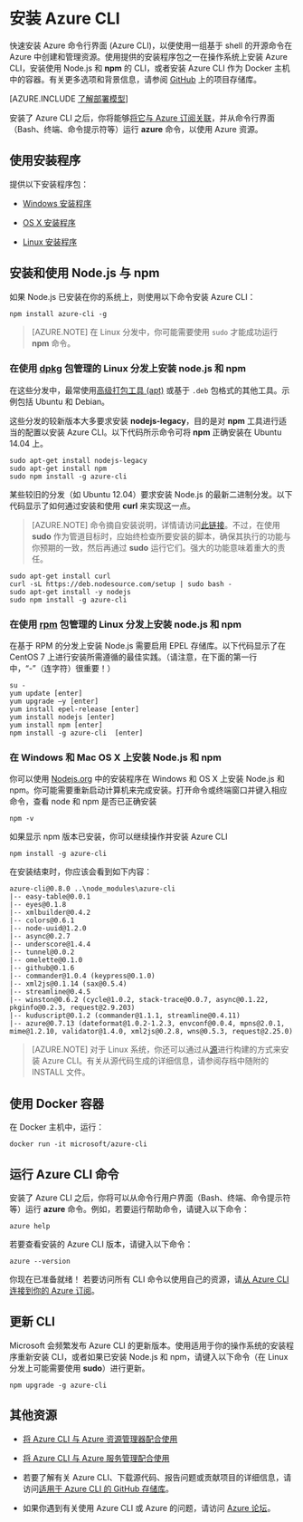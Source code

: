 <properties
	pageTitle="安装 Azure 命令行界面 | Azure"
	description="安装适用于 Mac、Linux 和 Windows 的 Azure CLI 即可使用 Azure 服务"
	editor=""
	manager="timlt"
	documentationCenter=""
	authors="dlepow"
	services=""
	tags="azure-resource-manager,azure-service-management"/>

<tags
	ms.service="multiple"
	ms.date="01/08/2016"
	wacn.date="02/26/2016"/>

# 安装 Azure CLI

快速安装 Azure 命令行界面 (Azure CLI)，以便使用一组基于 shell 的开源命令在 Azure 中创建和管理资源。使用提供的安装程序包之一在操作系统上安装 Azure CLI，安装使用 Node.js 和 **npm** 的 CLI，或者安装 Azure CLI 作为 Docker 主机中的容器。有关更多选项和背景信息，请参阅 [GitHub](https://github.com/azure/azure-xplat-cli) 上的项目存储库。

[AZURE.INCLUDE [了解部署模型](../includes/learn-about-deployment-models-both-include.md)]

安装了 Azure CLI 之后，你将能够[将它与 Azure 订阅关联](/documentation/articles/xplat-cli-connect)，并从命令行界面（Bash、终端、命令提示符等）运行 **azure** 命令，以使用 Azure 资源。




## 使用安装程序

提供以下安装程序包：

* [Windows 安装程序][windows-installer]

* [OS X 安装程序](http://go.microsoft.com/fwlink/?LinkId=252249)

* [Linux 安装程序][linux-installer]


## 安装和使用 Node.js 与 npm

如果 Node.js 已安装在你的系统上，则使用以下命令安装 Azure CLI：

	npm install azure-cli -g

> [AZURE.NOTE] 在 Linux 分发中，你可能需要使用 `sudo` 才能成功运行 __npm__ 命令。

### 在使用 [dpkg](http://zh.wikipedia.org/wiki/Dpkg) 包管理的 Linux 分发上安装 node.js 和 npm
在这些分发中，最常使用[高级打包工具 (apt)](http://zh.wikipedia.org/wiki/Advanced_Packaging_Tool) 或基于 `.deb` 包格式的其他工具。示例包括 Ubuntu 和 Debian。

这些分发的较新版本大多要求安装 **nodejs-legacy**，目的是对 **npm** 工具进行适当的配置以安装 Azure CLI。以下代码所示命令可将 **npm** 正确安装在 Ubuntu 14.04 上。

	sudo apt-get install nodejs-legacy
	sudo apt-get install npm
	sudo npm install -g azure-cli

某些较旧的分发（如 Ubuntu 12.04）要求安装 Node.js 的最新二进制分发。以下代码显示了如何通过安装和使用 **curl** 来实现这一点。

>[AZURE.NOTE] 命令摘自安装说明，详情请访问[此链接](https://github.com/joyent/node/wiki/installing-node.js-via-package-manager)。不过，在使用 **sudo** 作为管道目标时，应始终检查所要安装的脚本，确保其执行的功能与你预期的一致，然后再通过 **sudo** 运行它们。强大的功能意味着重大的责任。

	sudo apt-get install curl
	curl -sL https://deb.nodesource.com/setup | sudo bash -
	sudo apt-get install -y nodejs
	sudo npm install -g azure-cli

### 在使用 [rpm](http://zh.wikipedia.org/wiki/RPM_Package_Manager) 包管理的 Linux 分发上安装 node.js 和 npm

在基于 RPM 的分发上安装 Node.js 需要启用 EPEL 存储库。以下代码显示了在 CentOS 7 上进行安装所需遵循的最佳实践。（请注意，在下面的第一行中，“-”（连字符）很重要！）

	su -
	yum update [enter]
	yum upgrade –y [enter]
	yum install epel-release [enter]
	yum install nodejs [enter]
	yum install npm [enter]
	npm install -g azure-cli  [enter]

### 在 Windows 和 Mac OS X 上安装 Node.js 和 npm

你可以使用 [Nodejs.org](https://nodejs.org/en/download/) 中的安装程序在 Windows 和 OS X 上安装 Node.js 和 npm。你可能需要重新启动计算机来完成安装。打开命令或终端窗口并键入相应命令，查看 node 和 npm 是否已正确安装

	npm -v

如果显示 npm 版本已安装，你可以继续操作并安装 Azure CLI

	npm install -g azure-cli

在安装结束时，你应该会看到如下内容：

	azure-cli@0.8.0 ..\node_modules\azure-cli
	|-- easy-table@0.0.1
	|-- eyes@0.1.8
	|-- xmlbuilder@0.4.2
	|-- colors@0.6.1
	|-- node-uuid@1.2.0
	|-- async@0.2.7
	|-- underscore@1.4.4
	|-- tunnel@0.0.2
	|-- omelette@0.1.0
	|-- github@0.1.6
	|-- commander@1.0.4 (keypress@0.1.0)
	|-- xml2js@0.1.14 (sax@0.5.4)
	|-- streamline@0.4.5
	|-- winston@0.6.2 (cycle@1.0.2, stack-trace@0.0.7, async@0.1.22, pkginfo@0.2.3, request@2.9.203)
	|-- kuduscript@0.1.2 (commander@1.1.1, streamline@0.4.11)
	|-- azure@0.7.13 (dateformat@1.0.2-1.2.3, envconf@0.0.4, mpns@2.0.1, mime@1.2.10, validator@1.4.0, xml2js@0.2.8, wns@0.5.3, request@2.25.0)

>[AZURE.NOTE] 对于 Linux 系统，你还可以通过从[源](http://go.microsoft.com/fwlink/?linkid=253472)进行构建的方式来安装 Azure CLI。有关从源代码生成的详细信息，请参阅存档中随附的 INSTALL 文件。

## 使用 Docker 容器

在 Docker 主机中，运行：

```
docker run -it microsoft/azure-cli
```

## 运行 Azure CLI 命令
安装了 Azure CLI 之后，你将可以从命令行用户界面（Bash、终端、命令提示符等）运行 **azure** 命令。例如，若要运行帮助命令，请键入以下命令：

```
azure help
```

若要查看安装的 Azure CLI 版本，请键入以下命令：

```
azure --version
```

你现在已准备就绪！ 若要访问所有 CLI 命令以使用自己的资源，请[从 Azure CLI 连接到你的 Azure 订阅](xplat-cli-connect.md)。

## 更新 CLI

Microsoft 会频繁发布 Azure CLI 的更新版本。使用适用于你的操作系统的安装程序重新安装 CLI，或者如果已安装 Node.js 和 npm，请键入以下命令（在 Linux 分发上可能需要使用 **sudo**）进行更新。

```
npm upgrade -g azure-cli
```

## 其他资源

* [将 Azure CLI 与 Azure 资源管理器配合使用][cliarm]

* [将 Azure CLI 与 Azure 服务管理配合使用][cliasm]

* 若要了解有关 Azure CLI、下载源代码、报告问题或贡献项目的详细信息，请访问[适用于 Azure CLI 的 GitHub 存储库](https://github.com/azure/azure-xplat-cli)。

* 如果你遇到有关使用 Azure CLI 或 Azure 的问题，请访问 [Azure 论坛](http://social.msdn.microsoft.com/Forums/windowsazure/home)。



[mac-installer]: http://go.microsoft.com/fwlink/?LinkId=252249
[windows-installer]: http://go.microsoft.com/?linkid=9828653&clcid=0x409
[linux-installer]: http://go.microsoft.com/fwlink/?linkid=253472
[cliasm]: /documentation/articles/virtual-machines-command-line-tools
[cliarm]: /documentation/articles/xplat-cli-azure-resource-manager

<!---HONumber=Mooncake_0215_2016-->